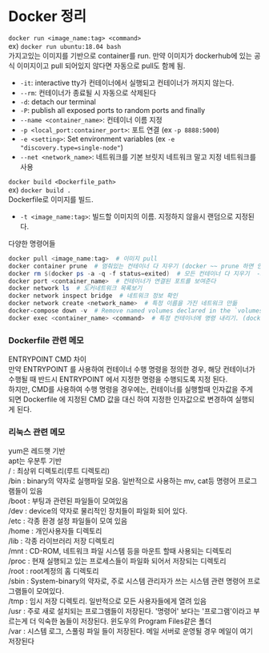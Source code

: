# Docker 정리

`docker run <image_name:tag> <command>`\
ex) `docker run ubuntu:18.04 bash`\
가지고있는 이미지를 기반으로 container를 run. 만약 이미지가 dockerhub에 있는 공식 이미지이고 pull 되어있지 않다면 자동으로 pull도 함께 됨.

- `-it`: interactive tty가 컨테이너에서 실행되고 컨테이너가 꺼지지 않는다.
- `--rm`: 컨테이너가 종료될 시 자동으로 삭제된다
- `-d`: detach our terminal
- `-P`: publish all exposed ports to random ports and finally
- `--name <container_name>`: 컨테이너 이름 지정
- `-p <local_port:container_port>`: 포트 연결 (ex `-p 8888:5000`)
- `-e <setting>`: Set environment variables (ex `-e "discovery.type=single-node"`)
- `--net <network_name>`: 네트워크를 기본 브릿지 네트워크 말고 지정 네트워크를 사용

`docker build <Dockerfile_path>`\
ex) `docker build .`\
Dockerfile로 이미지를 빌드.

- `-t <image_name:tag>`: 빌드할 이미지의 이름. 지정하지 않을시 랜덤으로 지정된다.

다양한 명령어들

```powershell
docker pull <image_name:tag>  # 이미지 pull
docker container prune  # 멈춰있는 컨테이너 다 지우기 (docker ~~ prune 하면 안쓰는 ~~ 모두 지운다)
docker rm $(docker ps -a -q -f status=exited)  # 모든 컨테이너 다 지우기  -a: 모든 컨테이너, -q: 컨테이너 ID만 리턴
docker port <container_name>  # 컨테이너가 연결된 포트를 보여준다
docker network ls  # 도커네트워크 목록보기
docker network inspect bridge  # 네트워크 정보 확인
docker network create <network_name>  # 특정 이름을 가진 네트워크 만듦
docker-compose down -v  # Remove named volumes declared in the `volumes` section of the Compose file and anonymous volumes attached to containers.
docker exec <container_name> <command>  # 특정 컨테이너에 명령 내리기. (docker exec -it rnnoise bash)
```

### Dockerfile 관련 메모

ENTRYPOINT CMD 차이\
만약 ENTRYPOINT 를 사용하여 컨테이너 수행 명령을 정의한 경우,
해당 컨테이너가 수행될 때 반드시 ENTRYPOINT 에서 지정한 명령을 수행되도록 지정 된다.\
하지만, CMD를 사용하여 수행 명령을 경우에는,
컨테이너를 실행할때 인자값을 주게 되면 Dockerfile 에 지정된 CMD 값을 대신 하여 지정한 인자값으로 변경하여 실행되게 된다.

### 리눅스 관련 메모

yum은 레드햇 기반\
apt는 우분투 기반\
/            : 최상위 디렉토리(루트 디렉토리)\
/bin         : binary의 약자로 실행파일 모음. 일반적으로 사용하는 mv, cat등 명령어 프로그램들이 있음\
/boot       : 부팅과 관련된 파일들이 모여있음\
/dev        : device의 약자로 물리적인 장치들이 파일화 되어 있다.\
/etc        : 각종 환경 설정 파일들이 모여 있음\
/home      : 개인사용자들 디렉토리\
/lib        : 각종 라이브러리 저장 디렉토리\
/mnt       : CD-ROM, 네트워크 파일 시스템 등을 마운트 할때 사용되는 디렉토리\
/proc      : 현재 실행되고 있는 프로세스들이 파일화 되어서 저장되는 디렉토리\
/root       : root계정의 홈 디렉토리\
/sbin      : System-binary의 약자로, 주로 시스템 관리자가 쓰는 시스템 관련 명령어 프로그램들이 모여있다.\
/tmp       : 임시 저장 디렉토리. 일반적으로 모든 사용자들에게 열려 있음\
/usr       : 주로 새로 설치되는 프로그램들이 저장된다. '명령어' 보다는 '프로그램'이라고 부르는게 더 익숙한 놈들이 저장된다. 윈도우의 Program Files같은 폴더\
/var        : 시스템 로그, 스풀링 파일 들이 저장된다. 메일 서버로 운영될 경우 메일이 여기 저장된다
